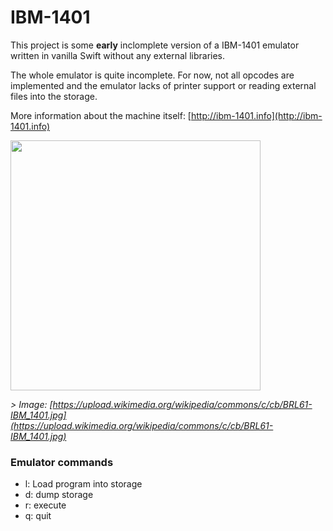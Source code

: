 # IBM-1401

This project is some **early** inclomplete version of a IBM-1401 emulator written in vanilla Swift without any external libraries.

The whole emulator is quite incomplete. For now, not all opcodes are implemented and the emulator lacks of printer support or reading
external files into the storage.

More information about the machine itself: [http://ibm-1401.info](http://ibm-1401.info)

<img src="https://upload.wikimedia.org/wikipedia/commons/c/cb/BRL61-IBM_1401.jpg" width="400">

*> Image: [https://upload.wikimedia.org/wikipedia/commons/c/cb/BRL61-IBM_1401.jpg](https://upload.wikimedia.org/wikipedia/commons/c/cb/BRL61-IBM_1401.jpg)*


### Emulator commands

* l: Load program into storage
* d: dump storage
* r: execute
* q: quit